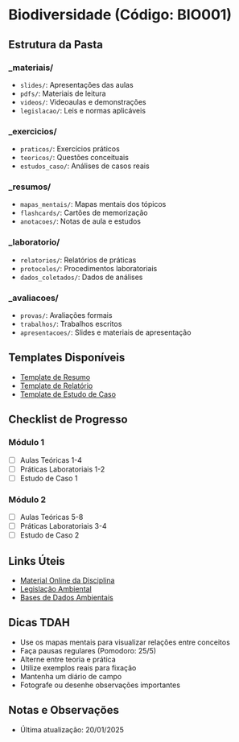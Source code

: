 # Biodiversidade (Código: BIO001)

## Estrutura da Pasta
### _materiais/
- `slides/`: Apresentações das aulas
- `pdfs/`: Materiais de leitura
- `videos/`: Videoaulas e demonstrações
- `legislacao/`: Leis e normas aplicáveis

### _exercicios/
- `praticos/`: Exercícios práticos
- `teoricos/`: Questões conceituais
- `estudos_caso/`: Análises de casos reais

### _resumos/
- `mapas_mentais/`: Mapas mentais dos tópicos
- `flashcards/`: Cartões de memorização
- `anotacoes/`: Notas de aula e estudos

### _laboratorio/
- `relatorios/`: Relatórios de práticas
- `protocolos/`: Procedimentos laboratoriais
- `dados_coletados/`: Dados de análises

### _avaliacoes/
- `provas/`: Avaliações formais
- `trabalhos/`: Trabalhos escritos
- `apresentacoes/`: Slides e materiais de apresentação

## Templates Disponíveis
- [Template de Resumo](_resumos/template_resumo.md)
- [Template de Relatório](_laboratorio/template_relatorio.md)
- [Template de Estudo de Caso](_exercicios/template_estudo_caso.md)

## Checklist de Progresso
### Módulo 1
- [ ] Aulas Teóricas 1-4
- [ ] Práticas Laboratoriais 1-2
- [ ] Estudo de Caso 1

### Módulo 2
- [ ] Aulas Teóricas 5-8
- [ ] Práticas Laboratoriais 3-4
- [ ] Estudo de Caso 2

## Links Úteis
- [Material Online da Disciplina](link_aqui)
- [Legislação Ambiental](link_aqui)
- [Bases de Dados Ambientais](link_aqui)

## Dicas TDAH
- Use os mapas mentais para visualizar relações entre conceitos
- Faça pausas regulares (Pomodoro: 25/5)
- Alterne entre teoria e prática
- Utilize exemplos reais para fixação
- Mantenha um diário de campo
- Fotografe ou desenhe observações importantes

## Notas e Observações
- Última atualização: 20/01/2025
